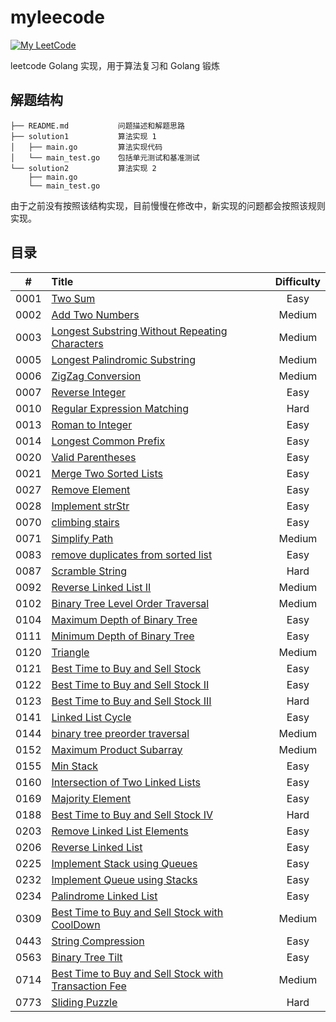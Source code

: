 myleecode
===
[![My LeetCode](https://img.shields.io/badge/LeetCode-KevinBai-brightgreen.svg)](https://leetcode-cn.com/kevinbaisg)

leetcode Golang 实现，用于算法复习和 Golang 锻炼 

## 解题结构
```
├── README.md           问题描述和解题思路  
├── solution1           算法实现 1  
│   ├── main.go         算法实现代码  
│   └── main_test.go    包括单元测试和基准测试  
└── solution2           算法实现 2  
    ├── main.go         
    └── main_test.go    
```

由于之前没有按照该结构实现，目前慢慢在修改中，新实现的问题都会按照该规则实现。

## 目录
| #    |  Title                                                             |  Difficulty   |
|:--------:|:---------------------------------------------------------------|:--------:|
| 0001 | [Two Sum](https://github.com/KevinBaiSg/myleecode/tree/master/0001_two_sum) | Easy |
| 0002 | [Add Two Numbers](https://github.com/KevinBaiSg/myleecode/tree/master/0002_add_two_numbers) | Medium |
| 0003 | [Longest Substring Without Repeating Characters](https://github.com/KevinBaiSg/myleecode/tree/master/0003_longest_substring_without_repeating_characters) | Medium |
| 0005 | [Longest Palindromic Substring](https://github.com/KevinBaiSg/myleecode/tree/master/0005_longest_palindromic_substring) | Medium |
| 0006 | [ZigZag Conversion](https://github.com/KevinBaiSg/myleecode/tree/master/0006_ZigZag_Conversion) | Medium |
| 0007 | [Reverse Integer](https://github.com/KevinBaiSg/myleecode/tree/master/0007_Reverse_Integer) | Easy |
| 0010 | [Regular Expression Matching](https://github.com/KevinBaiSg/myleecode/tree/master/0010_Regular_Expression_Matching) | Hard |
| 0013 | [Roman to Integer](https://github.com/KevinBaiSg/myleecode/tree/master/0013_Roman_to_Integer) | Easy |
| 0014 | [Longest Common Prefix](https://github.com/KevinBaiSg/myleecode/tree/master/0014_Longest_Common_Prefix) | Easy |
| 0020 | [Valid Parentheses](https://github.com/KevinBaiSg/myleecode/tree/master/0020_Valid_Parentheses) | Easy |
| 0021 | [Merge Two Sorted Lists](https://github.com/KevinBaiSg/myleecode/tree/master/0021_Merge_Two_Sorted_Lists) | Easy |
| 0027 | [Remove Element](https://github.com/KevinBaiSg/myleecode/tree/master/0027_Remove_Element) | Easy |
| 0028 | [Implement strStr](https://github.com/KevinBaiSg/myleecode/tree/master/0028_Implement_strStr) | Easy |
| 0070 | [climbing stairs](https://github.com/KevinBaiSg/myleecode/tree/master/0070_climbing_stairs) | Easy |
| 0071 | [Simplify Path](https://github.com/KevinBaiSg/myleecode/tree/master/0071_Simplify_Path) | Medium |
| 0083 | [remove duplicates from sorted list](https://github.com/KevinBaiSg/myleecode/tree/master/0083_remove_duplicates_from_sorted_list) | Easy |
| 0087 | [Scramble String](https://github.com/KevinBaiSg/myleecode/tree/master/0087_Scramble_String) | Hard |
| 0092 | [Reverse Linked List II](https://github.com/KevinBaiSg/myleecode/tree/master/0092_Reverse_Linked_List_II) | Medium |
| 0102 | [Binary Tree Level Order Traversal](https://github.com/KevinBaiSg/myleecode/tree/master/0102_Binary_Tree_Level_Order_Traversal) | Medium |
| 0104 | [Maximum Depth of Binary Tree](https://github.com/KevinBaiSg/myleecode/tree/master/0104_Maximum_Depth_of_Binary_Tree) | Easy |
| 0111 | [Minimum Depth of Binary Tree](https://github.com/KevinBaiSg/myleecode/tree/master/0111_Minimum_Depth_of_Binary_Tree) | Easy |
| 0120 | [Triangle](https://github.com/KevinBaiSg/myleecode/tree/master/0120_Triangle) | Medium |
| 0121 | [Best Time to Buy and Sell Stock](https://github.com/KevinBaiSg/myleecode/tree/master/0121_Best_Time_to_Buy_and_Sell_Stock) | Easy |
| 0122 | [Best Time to Buy and Sell Stock II](https://github.com/KevinBaiSg/myleecode/tree/master/0122_Best_Time_to_Buy_and_Sell_Stock_II) | Easy |
| 0123 | [Best Time to Buy and Sell Stock III](https://github.com/KevinBaiSg/myleecode/tree/master/0123_Best_Time_to_Buy_and_Sell_Stock_III) | Hard |
| 0141 | [Linked List Cycle](https://github.com/KevinBaiSg/myleecode/tree/master/0141_Linked_List_Cycle) | Easy |
| 0144 | [binary tree preorder traversal](https://github.com/KevinBaiSg/myleecode/tree/master/0144_binary_tree_preorder_traversal) | Medium |
| 0152 | [Maximum Product Subarray](https://github.com/KevinBaiSg/myleecode/tree/master/0152_Maximum_Product_Subarray) | Medium |
| 0155 | [Min Stack](https://github.com/KevinBaiSg/myleecode/tree/master/0155_Min_Stack) | Easy |
| 0160 | [Intersection of Two Linked Lists](https://github.com/KevinBaiSg/myleecode/tree/master/0160_Intersection_of_Two_Linked_Lists) | Easy |
| 0169 | [Majority Element](https://github.com/KevinBaiSg/myleecode/tree/master/0169_Majority_Element) | Easy |
| 0188 | [Best Time to Buy and Sell Stock IV](https://github.com/KevinBaiSg/myleecode/tree/master/0188_Best_Time_to_Buy_and_Sell_Stock_IV) | Hard |
| 0203 | [Remove Linked List Elements](https://github.com/KevinBaiSg/myleecode/tree/master/0203_Remove_Linked_List_Elements) | Easy |
| 0206 | [Reverse Linked List](https://github.com/KevinBaiSg/myleecode/tree/master/0206_Reverse_Linked_List) | Easy |
| 0225 | [Implement Stack using Queues](https://github.com/KevinBaiSg/myleecode/tree/master/0225_Implement_Stack_using_Queues) | Easy |
| 0232 | [Implement Queue using Stacks](https://github.com/KevinBaiSg/myleecode/tree/master/0232_Implement_Queue_using_Stacks) | Easy |
| 0234 | [Palindrome Linked List](https://github.com/KevinBaiSg/myleecode/tree/master/0234_Palindrome_Linked_List) | Easy |
| 0309 | [Best Time to Buy and Sell Stock with CoolDown](https://github.com/KevinBaiSg/myleecode/tree/master/0309_Best_Time_to_Buy_and_Sell_Stock_with_Cooldown) | Medium |
| 0443 | [String Compression](https://github.com/KevinBaiSg/myleecode/tree/master/0443_String_Compression) | Easy |
| 0563 | [Binary Tree Tilt](https://github.com/KevinBaiSg/myleecode/tree/master/0563_Binary_Tree_Tilt) | Easy |
| 0714 | [Best Time to Buy and Sell Stock with Transaction Fee](https://github.com/KevinBaiSg/myleecode/tree/master/0714_Best_Time_to_Buy_and_Sell_Stock_with_Transaction_Fee) | Medium |
| 0773 | [Sliding Puzzle](https://github.com/KevinBaiSg/myleecode/tree/master/0773_Sliding_Puzzle) | Hard |
